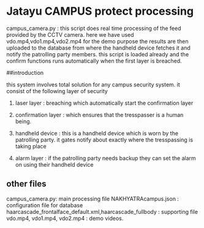 # Jatayu CAMPUS protect processing

campus_camera.py : this script does real time processing of the feed provided by the CCTV camera. here we have used vdo.mp4,vdo1.mp4,vdo2.mp4 for the demo purpose the results are then uploaded to the database from where the handheld device fetches it and notify the patrolling party members. this script is loaded already and the confirm functions runs automatically when the first layer is breached.

##introduction

this system involves total solution for any campus security system. it consist of the following layer of security

1. laser layer : breaching which automatically start the confirmation layer

2. confirmation layer : which ensures that the tresspasser is a human being.

3. handheld device : this is a handheld device which is worn by the patrolling party. it gates notify about exactly where the tresspassing is taking place

4. alarm layer : if the patrolling party needs backup they can set the alarm on using their handheld device 
  
## other files
campus_camera.py: main processing file
NAKHYATRAcampus.json : configuration file for database
haarcascade_frontalface_default.xml,haarcascade_fullbody : supporting file
vdo.mp4, vdo1.mp4, vdo2.mp4 : demo videos.
